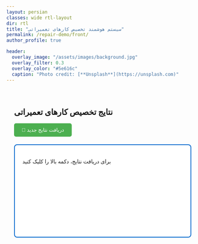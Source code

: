 ```yaml
---
layout: persian
classes: wide rtl-layout
dir: rtl
title: "سیستم هوشمند تخصیص کارهای تعمیراتی"
permalink: /repair-demo/front/
author_profile: true

header:
  overlay_image: "/assets/images/background.jpg"
  overlay_filter: 0.3
  overlay_color: "#5e616c"
  caption: "Photo credit: [**Unsplash**](https://unsplash.com)"
---
```


<div style="padding: 20px; max-width: 1200px; margin: 0 auto;">
    <h2>نتایج تخصیص کارهای تعمیراتی</h2>
    <button onclick="fetchData()" style="padding: 10px 20px; background: #4CAF50; color: white; border: none; border-radius: 5px; cursor: pointer;">
        🔄 دریافت نتایج جدید
    </button>
    <div id="result" style="background: white; padding: 20px; border-radius: 8px; border: 2px solid #0066cc; margin-top: 20px; min-height: 200px;">
        <p>برای دریافت نتایج، دکمه بالا را کلیک کنید</p>
    </div>
</div>

<script>
// تابع برای نمایش زیبا و خوانا
function formatResults(data) {
    console.log("فرمت کردن داده‌ها:", data);
    
    let html = `
        <div style="text-align: right; direction: rtl;">
            <h3 style="color: #0066cc;">نتایج تخصیص (${data.type_applied === 'random' ? 'تخصیص پایه' : data.type_applied})</h3>
            
            <div style="background: #e8f4fd; padding: 15px; border-radius: 8px; margin-bottom: 20px;">
                <h4>📊 آمار کلی</h4>
                <p><strong>تعداد تیم‌ها:</strong> ${data.summary.total_teams}</p>
                <p><strong>کل زمان کار:</strong> ${data.summary.total_work_time} دقیقه</p>
                <p><strong>کل زمان سفر:</strong> ${data.summary.total_travel_time} دقیقه</p>
                <p><strong>میانگین کارها per تیم:</strong> ${data.summary.average_jobs_per_team.toFixed(1)}</p>
            </div>
    `;

    // نمایش اطلاعات هر تیم
    data.team_assignments.forEach(team => {
        html += `
            <div style="border: 1px solid #ddd; padding: 15px; margin-bottom: 15px; border-radius: 8px; background: #f9f9f9;">
                <h4 style="color: #2c3e50;">👥 تیم: ${team.team_id}</h4>
                <p><strong>تعداد کارها:</strong> ${team.job_count} | 
                   <strong>کل زمان کار:</strong> ${team.total_work_time_min} دقیقه | 
                   <strong>کل زمان سفر:</strong> ${team.total_travel_time_min} دقیقه</p>
        `;

        if (team.route && team.route.length > 0) {
            html += `<h5>📋 کارهای تخصیص داده شده:</h5>
                <ul style="list-style-type: none; padding-right: 0;">`;

            team.route.forEach(job => {
                html += `
                    <li style="padding: 8px; margin-bottom: 5px; background: white; border-right: 3px solid #4CAF50; border-radius: 4px;">
                        <strong>${job.job_id}</strong> - ${job.specialty}<br>
                        <small>⏱️ مدت: ${job.job_duration_min} دقیقه | 
                        🚗 زمان سفر: ${job.travel_time_min} دقیقه | 
                        🕐 ${job.start_time} تا ${job.end_time}</small>
                    </li>
                `;
            });

            html += `</ul>`;
        } else {
            html += `<p>⚠️ هیچ کاری به این تیم تخصیص داده نشد</p>`;
        }

        html += `</div>`;
    });

    html += `</div>`;
    return html;
}

// تابع اصلی برای دریافت داده
async function fetchData() {
    const resultDiv = document.getElementById("result");
    
    try {
        resultDiv.innerHTML = "<p>🔄 در حال دریافت داده از سرور...</p>";
        
        // داده‌های ساده - بدون پارامترهای اضافی که باعث خطا می‌شوند
        const requestData = {
            allocation_type: "random"
            // فقط پارامتر اصلی را می‌فرستیم تا خطا ندهد
        };

        console.log("ارسال درخواست:", requestData);

        const response = await fetch('https://smart-repair-api.onrender.com/optimize', {
            method: 'POST',
            headers: {'Content-Type': 'application/json'},
            body: JSON.stringify(requestData)
        });
        
        if (!response.ok) {
            throw new Error(`خطای سرور: ${response.status}`);
        }
        
        const data = await response.json();
        console.log("داده‌های دریافت شده:", data);
        
        // حالا تابع formatResults را فراخوانی می‌کنیم
        resultDiv.innerHTML = formatResults(data);
        
    } catch (error) {
        console.error("خطا:", error);
        resultDiv.innerHTML = `
            <div style="color: red; text-align: center; padding: 20px;">
                <h3>❌ خطا در ارتباط با سرور</h3>
                <p>${error.message}</p>
                <p>لطفاً دوباره تلاش کنید یا با پشتیبانی تماس بگیرید.</p>
            </div>
        `;
    }
}

// برای تست: یک بار هنگام لود صفحه اجرا شود
document.addEventListener('DOMContentLoaded', function() {
    // خودکار اجرا نشود - کاربر باید دکمه را کلیک کند
    console.log("صفحه آماده است. برای دریافت داده دکمه را کلیک کنید.");
});
</script>